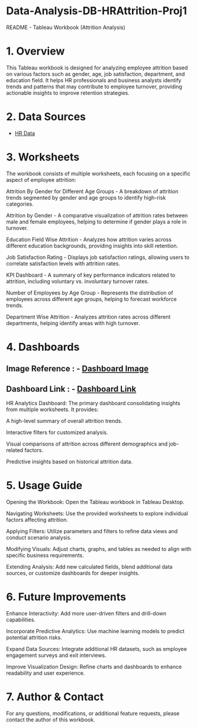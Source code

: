 # Data-Analysis-DB-HRAttrition-Proj1
README - Tableau Workbook (Attrition Analysis)

# 1. Overview

This Tableau workbook is designed for analyzing employee attrition based on various factors such as gender, age, job satisfaction, department, and education field. It helps HR professionals and business analysts identify trends and patterns that may contribute to employee turnover, providing actionable insights to improve retention strategies.

# 2. Data Sources

- <a href="https://github.com/gsinghpawar25/Data-Analysis-DB-HRAttrition-Proj1/blob/main/HR%20Data.xlsx">HR Data</a>

# 3. Worksheets

The workbook consists of multiple worksheets, each focusing on a specific aspect of employee attrition:

Attrition By Gender for Different Age Groups - A breakdown of attrition trends segmented by gender and age groups to identify high-risk categories.

Attrition by Gender - A comparative visualization of attrition rates between male and female employees, helping to determine if gender plays a role in turnover.

Education Field Wise Attrition - Analyzes how attrition varies across different education backgrounds, providing insights into skill retention.

Job Satisfaction Rating - Displays job satisfaction ratings, allowing users to correlate satisfaction levels with attrition rates.

KPI Dashboard - A summary of key performance indicators related to attrition, including voluntary vs. involuntary turnover rates.

Number of Employees by Age Group - Represents the distribution of employees across different age groups, helping to forecast workforce trends.

Department Wise Attrition - Analyzes attrition rates across different departments, helping identify areas with high turnover.

# 4. Dashboards

## Image Reference : - [<a href="">Dashboard Image</a>](https://github.com/gsinghpawar25/Data-Analysis-DB-HRAttrition-Proj1/blob/main/HR%20data%20analysis.png)
## Dashboard Link : - <a href="https://public.tableau.com/views/Proj-1HRdataanalysisAttrition/HRAnalytics?:language=en-US&publish=yes&:sid=&:redirect=auth&:display_count=n&:origin=viz_share_link"> Dashboard Link</a>

HR Analytics Dashboard: The primary dashboard consolidating insights from multiple worksheets. It provides:

A high-level summary of overall attrition trends.

Interactive filters for customized analysis.

Visual comparisons of attrition across different demographics and job-related factors.

Predictive insights based on historical attrition data.

# 5. Usage Guide

Opening the Workbook: Open the Tableau workbook in Tableau Desktop.

Navigating Worksheets: Use the provided worksheets to explore individual factors affecting attrition.

Applying Filters: Utilize parameters and filters to refine data views and conduct scenario analysis.

Modifying Visuals: Adjust charts, graphs, and tables as needed to align with specific business requirements.

Extending Analysis: Add new calculated fields, blend additional data sources, or customize dashboards for deeper insights.

# 6. Future Improvements

Enhance Interactivity: Add more user-driven filters and drill-down capabilities.

Incorporate Predictive Analytics: Use machine learning models to predict potential attrition risks.

Expand Data Sources: Integrate additional HR datasets, such as employee engagement surveys and exit interviews.

Improve Visualization Design: Refine charts and dashboards to enhance readability and user experience.

# 7. Author & Contact

For any questions, modifications, or additional feature requests, please contact the author of this workbook.


